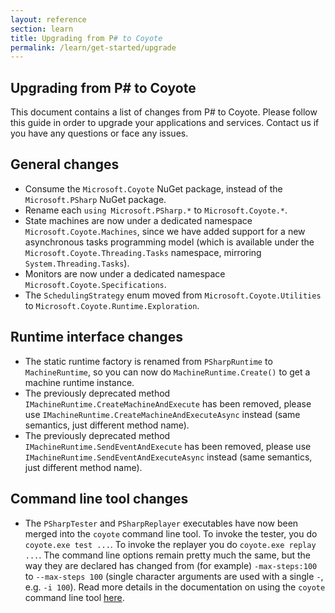 ```yaml
---
layout: reference
section: learn
title: Upgrading from P# to Coyote
permalink: /learn/get-started/upgrade
---
```


## Upgrading from P# to Coyote
This document contains a list of changes from P# to Coyote. Please follow this guide in order to upgrade your applications and services. Contact us if you have any questions or face any issues.

## General changes
- Consume the `Microsoft.Coyote` NuGet package, instead of the `Microsoft.PSharp` NuGet package.
- Rename each `using Microsoft.PSharp.*` to `Microsoft.Coyote.*`.
- State machines are now under a dedicated namespace `Microsoft.Coyote.Machines`, since we have added support for a new asynchronous tasks programming model (which is available under the `Microsoft.Coyote.Threading.Tasks` namespace, mirroring `System.Threading.Tasks`).
- Monitors are now under a dedicated namespace `Microsoft.Coyote.Specifications`.
- The `SchedulingStrategy` enum moved from `Microsoft.Coyote.Utilities` to `Microsoft.Coyote.Runtime.Exploration`.

## Runtime interface changes
- The static runtime factory is renamed from `PSharpRuntime` to `MachineRuntime`, so you can now do `MachineRuntime.Create()` to get a machine runtime instance.
- The previously deprecated method `IMachineRuntime.CreateMachineAndExecute` has been removed, please use `IMachineRuntime.CreateMachineAndExecuteAsync` instead (same semantics, just different method name).
- The previously deprecated method `IMachineRuntime.SendEventAndExecute` has been removed, please use `IMachineRuntime.SendEventAndExecuteAsync` instead (same semantics, just different method name).

## Command line tool changes
- The `PSharpTester` and `PSharpReplayer` executables have now been merged into the `coyote` command line tool. To invoke the tester, you do `coyote.exe test ...`. To invoke the replayer you do `coyote.exe replay ...`. The command line options remain pretty much the same, but the way they are declared has changed from (for example) `-max-steps:100` to `--max-steps 100` (single character arguments are used with a single `-`, e.g. `-i 100`). Read more details in the documentation on using the `coyote` command line tool [here](using-coyote.md).
